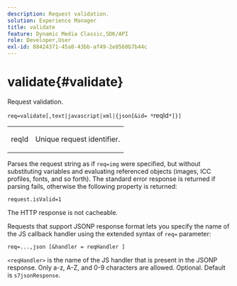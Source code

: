 ```yaml
---
description: Request validation.
solution: Experience Manager
title: validate
feature: Dynamic Media Classic,SDK/API
role: Developer,User
exl-id: 88424371-45a0-43bb-af49-2e8568b7b44c
---
```

# validate{#validate}

Request validation.

 `req=validate[,text|javascript|xml|{json[&id= *`reqId`*]}]`

<table id="simpletable_F214CDA7580A46C0B5CF14CF13AA9B0A"> 
 <tr class="strow"> 
  <td class="stentry"> <p><span class="codeph"><span class="varname"> reqId</span> </span> </p> </td> 
  <td class="stentry"> <p>Unique request identifier. </p></td> 
 </tr> 
</table>

Parses the request string as if `req=img` were specified, but without substituting variables and evaluating referenced objects (images, ICC profiles, fonts, and so forth). The standard error response is returned if parsing fails, otherwise the following property is returned:

`request.isValid=1`

The HTTP response is not cacheable.

Requests that support JSONP response format lets you specify the name of the JS callback handler using the extended syntax of `req=` parameter:

`req=...,json [&handler = reqHandler ]`

`<reqHandler>` is the name of the JS handler that is present in the JSONP response. Only a-z, A-Z, and 0-9 characters are allowed. Optional. Default is `s7jsonResponse`.
